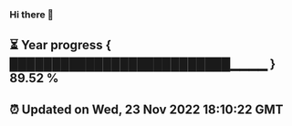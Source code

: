 ### Hi there 👋
⏳ Year progress { ██████████████████████████▁▁▁▁ } 89.52 %
---
⏰ Updated on Wed, 23 Nov 2022 18:10:22 GMT
---
